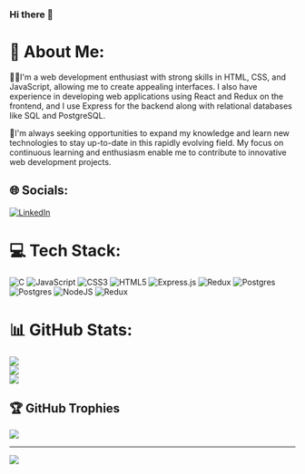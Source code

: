 ### Hi there 👋
# 💫 About Me:
🙋‍♂️I'm a web development enthusiast with strong skills in HTML, CSS, and JavaScript, allowing me to create appealing interfaces. I also have experience in developing web applications using React and Redux on the frontend, and I use Express for the backend along with relational databases like SQL and PostgreSQL.

🚀I'm always seeking opportunities to expand my knowledge and learn new technologies to stay up-to-date in this rapidly evolving field. My focus on continuous learning and enthusiasm enable me to contribute to innovative web development projects.


## 🌐 Socials:
[![LinkedIn](https://img.shields.io/badge/LinkedIn-%230077B5.svg?logo=linkedin&logoColor=white)](https://linkedin.com/in/joseenriquez80) 

# 💻 Tech Stack:
![C](https://img.shields.io/badge/c-%2300599C.svg?style=for-the-badge&logo=c&logoColor=white) ![JavaScript](https://img.shields.io/badge/javascript-%23323330.svg?style=for-the-badge&logo=javascript&logoColor=%23F7DF1E) ![CSS3](https://img.shields.io/badge/css3-%231572B6.svg?style=for-the-badge&logo=css3&logoColor=white) ![HTML5](https://img.shields.io/badge/html5-%23E34F26.svg?style=for-the-badge&logo=html5&logoColor=white) ![Express.js](https://img.shields.io/badge/express.js-%23404d59.svg?style=for-the-badge&logo=express&logoColor=%2361DAFB) ![Redux](https://img.shields.io/badge/redux-%23593d88.svg?style=for-the-badge&logo=redux&logoColor=white) ![Postgres](https://img.shields.io/badge/postgres-%23316192.svg?style=for-the-badge&logo=postgresql&logoColor=white) ![Postgres](https://img.shields.io/badge/postgres-%23316192.svg?style=for-the-badge&logo=postgresql&logoColor=white) ![NodeJS](https://img.shields.io/badge/node.js-6DA55F?style=for-the-badge&logo=node.js&logoColor=white) ![Redux](https://img.shields.io/badge/redux-%23593d88.svg?style=for-the-badge&logo=redux&logoColor=white)
# 📊 GitHub Stats:
![](https://github-readme-stats.vercel.app/api?username=JoseEnriquez88&theme=dark&hide_border=false&include_all_commits=true&count_private=true)<br/>
![](https://github-readme-streak-stats.herokuapp.com/?user=JoseEnriquez88&theme=dark&hide_border=false)<br/>
![](https://github-readme-stats.vercel.app/api/top-langs/?username=JoseEnriquez88&theme=dark&hide_border=false&include_all_commits=true&count_private=true&layout=compact)

## 🏆 GitHub Trophies
![](https://github-profile-trophy.vercel.app/?username=JoseEnriquez88&theme=darkhub&no-frame=true&no-bg=false&margin-w=4)

---
[![](https://visitcount.itsvg.in/api?id=JoseEnriquez88&icon=0&color=0)](https://visitcount.itsvg.in)

<!-- Proudly created with GPRM ( https://gprm.itsvg.in ) -->
